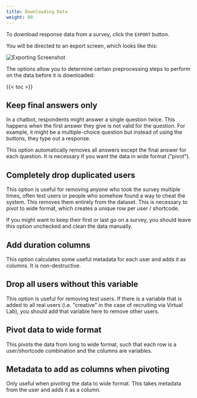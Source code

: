 ```yaml
---
title: Downloading Data
weight: 80
---
```


To download response data from a survey, click the `EXPORT` button.

You will be directed to an export screen, which looks like this:

![Exporting Screenshot](/images/fly-export-screen.png)

The options allow you to determine certain preprocessing steps to perform on the data before it is downloaded:

{{< toc >}}

## Keep final answers only

In a chatbot, respondents might answer a single question twice. This happens when the first answer they give is not valid for the question. For example, it might be a multiple-choice question but instead of using the buttons, they type out a response.

This option automatically removes all answers except the final answer for each question. It is necessary if you want the data in wide format ("pivot").

## Completely drop duplicated users

This option is useful for removing anyone who took the survey multiple times, often test users or people who somehow found a way to cheat the system. This removes them entirely from the dataset. This is necessary to pivot to wide format, which creates a unique row per user / shortcode.

If you might want to keep their first or last go on a survey, you should leave this option unchecked and clean the data manually.

## Add duration columns

This option calculates some useful metadata for each user and adds it as columns. It is non-destructive.

## Drop all users without this variable

This option is useful for removing test users. If there is a variable that is added to all real users (i.e. "creative" in the case of recruiting via Virtual Lab), you should add that variable here to remove other users.

## Pivot data to wide format

This pivots the data from long to wide format, such that each row is a user/shortcode combination and the columns are variables.

## Metadata to add as columns when pivoting

Only useful when pivoting the data to wide format. This takes metadata from the user and adds it as a column.
